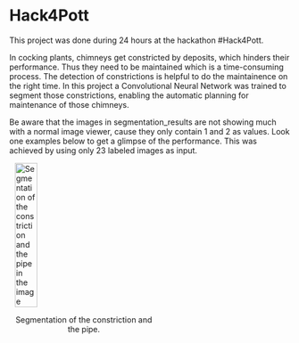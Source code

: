 ﻿# Hack4Pott
This project was done during 24 hours at the hackathon #Hack4Pott.

In cocking plants, chimneys get constricted by deposits, which hinders their performance. Thus they need to be maintained which is a time-consuming process.
The detection of constrictions is helpful to do the maintainence on the right time. In this project a Convolutional Neural Network was trained to segment those constrictions, enabling the automatic planning for maintenance of those chimneys. 

Be aware that the images in segmentation_results are not showing much with a normal image viewer, cause they only contain 1 and 2 as values. Look one examples below to get a glimpse of the performance. This was achieved by using only 23 labeled images as input.
<div style="display: flex; justify-content: space-between; align-items: flex-start;">
  <div style="flex: 1; max-width: 49%; margin-left: 10px;">
    <img src="Segmentation.png" alt="Segmentation of the constriction and the pipe in the image" style="width: 40%;"/>
    <p style="text-align: center;">Segmentation of the constriction and the pipe.</p>
  </div>
</div>
